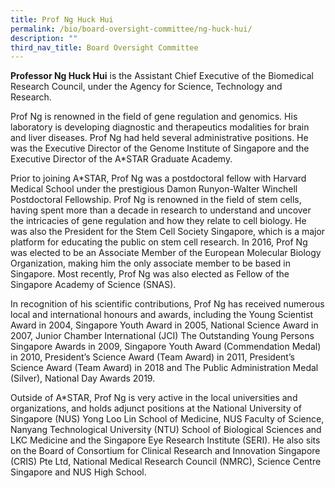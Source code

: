 ```yaml
---
title: Prof Ng Huck Hui
permalink: /bio/board-oversight-committee/ng-huck-hui/
description: ""
third_nav_title: Board Oversight Committee
---
```

**Professor Ng Huck Hui** is the Assistant Chief Executive of the Biomedical Research Council, under the Agency for Science, Technology and Research.

Prof Ng is renowned in the field of gene regulation and genomics. His laboratory is developing diagnostic and therapeutics modalities for brain and liver diseases. Prof Ng had held several administrative positions. He was the Executive Director of the Genome Institute of Singapore and the Executive Director of the A\*STAR Graduate Academy.

Prior to joining A\*STAR, Prof Ng was a postdoctoral fellow with Harvard Medical School under the prestigious Damon Runyon-Walter Winchell Postdoctoral Fellowship. Prof Ng is renowned in the field of stem cells, having spent more than a decade in research to understand and uncover the intricacies of gene regulation and how they relate to cell biology. He was also the President for the Stem Cell Society Singapore, which is a major platform for educating the public on stem cell research. In 2016, Prof Ng was elected to be an Associate Member of the European Molecular Biology Organization, making him the only associate member to be based in Singapore. Most recently, Prof Ng was also elected as Fellow of the Singapore Academy of Science (SNAS).

In recognition of his scientific contributions, Prof Ng has received numerous local and international honours and awards, including the Young Scientist Award in 2004, Singapore Youth Award in 2005, National Science Award in 2007, Junior Chamber International (JCI) The Outstanding Young Persons Singapore Awards in 2009, Singapore Youth Award (Commendation Medal) in 2010, President’s Science Award (Team Award) in 2011, President’s Science Award (Team Award) in 2018 and The Public Administration Medal (Silver), National Day Awards 2019.

Outside of A\*STAR, Prof Ng is very active in the local universities and organizations, and holds adjunct positions at the National University of Singapore (NUS) Yong Loo Lin School of Medicine, NUS Faculty of Science, Nanyang Technological University (NTU) School of Biological Sciences and LKC Medicine and the Singapore Eye Research Institute (SERI). He also sits on the Board of Consortium for Clinical Research and Innovation Singapore (CRIS) Pte Ltd, National Medical Research Council (NMRC), Science Centre Singapore and NUS High School.
